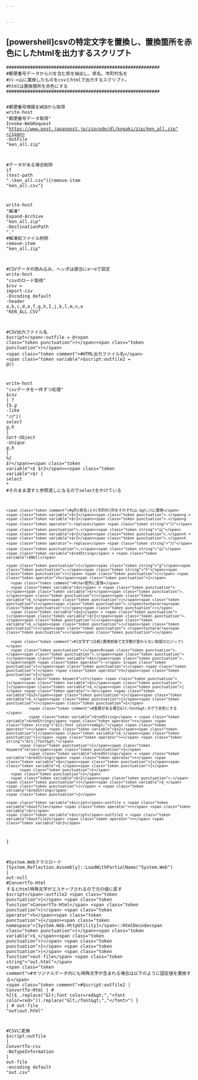 ```yaml
---


---
```


<h2 id="powershellcsvの特定文字を置換し、置換箇所を赤色にしたhtmlを出力するスクリプト">[powershell]csvの特定文字を置換し、置換箇所を赤色にしたhtmlを出力するスクリプト</h2>
<pre class=" language-powershell"><code class="prism  language-powershell"><span class="token comment">##########################################################</span>
<span class="token comment">#郵便番号データから川を含む県を抽出し、県名、市町村名を</span>
<span class="token comment">#川-&gt;山に置換したものをcsvとhtmlで出力するスクリプト。</span>
<span class="token comment">#htmlは置換箇所を赤色にする</span>
<span class="token comment">##########################################################</span>

<span class="token comment">#郵便番号情報をWEBから取得</span>
<span class="token function">write-host</span> <span class="token string">"郵便番号データ取得"</span>
<span class="token function">Invoke-WebRequest</span> <span class="token string">"https://www.post.japanpost.jp/zipcode/dl/kogaki/zip/ken_all.zip"</span> <span class="token operator">-</span>OutFile <span class="token string">"ken_all.zip"</span>

<span class="token comment">#データがある場合削除</span>
<span class="token keyword">if</span> <span class="token punctuation">(</span><span class="token function">test-path</span> <span class="token string">".\ken_all.csv"</span><span class="token punctuation">)</span><span class="token punctuation">{</span><span class="token function">remove-item</span> <span class="token string">"ken_all.csv"</span><span class="token punctuation">}</span>

<span class="token function">write-host</span> <span class="token string">"解凍"</span>
Expand<span class="token operator">-</span>Archive <span class="token string">"ken_all.zip"</span> <span class="token operator">-</span>DestinationPath <span class="token string">".\"</span>
<span class="token comment">#解凍前ファイル削除</span>
<span class="token function">remove-item</span>  <span class="token string">"ken_all.zip"</span>

<span class="token comment">#CSVデータの読み込み、ヘッダは適当にa～oで設定</span>
<span class="token function">write-host</span> <span class="token string">"csvのロード取得"</span>
<span class="token variable">$csv</span> = <span class="token function">import-csv</span> <span class="token operator">-</span>Encoding default <span class="token operator">-</span>header a<span class="token punctuation">,</span>b<span class="token punctuation">,</span>c<span class="token punctuation">,</span>d<span class="token punctuation">,</span>e<span class="token punctuation">,</span>f<span class="token punctuation">,</span>g<span class="token punctuation">,</span>h<span class="token punctuation">,</span>I<span class="token punctuation">,</span>j<span class="token punctuation">,</span>k<span class="token punctuation">,</span>l<span class="token punctuation">,</span>m<span class="token punctuation">,</span>n<span class="token punctuation">,</span>o <span class="token string">"KEN_ALL.CSV"</span> 

<span class="token comment">#CSV出力ファイル名</span>
<span class="token variable">$script</span>:outfile = @<span class="token punctuation">(</span><span class="token punctuation">)</span>
<span class="token comment">#HTML出力ファイル名</span>
<span class="token variable">$script</span>:outfile2 = @<span class="token punctuation">(</span><span class="token punctuation">)</span>

<span class="token function">write-host</span> <span class="token string">"csvデータを一件ずつ処理"</span>
<span class="token variable">$csv</span> <span class="token punctuation">|</span> ? <span class="token punctuation">{</span><span class="token variable">$_</span><span class="token punctuation">.</span>g <span class="token operator">-like</span> <span class="token string">"*川*"</span><span class="token punctuation">}</span><span class="token punctuation">|</span> <span class="token function">select</span> g<span class="token punctuation">,</span>h <span class="token punctuation">|</span>  <span class="token function">Sort-Object</span> <span class="token operator">-</span>Unique g<span class="token punctuation">,</span>h <span class="token punctuation">|</span> <span class="token operator">%</span><span class="token punctuation">{</span>
    <span class="token variable">$r</span>=<span class="token variable">$_</span>
    <span class="token variable">$r2</span>=<span class="token variable">$r</span> <span class="token punctuation">|</span> <span class="token function">select</span> <span class="token operator">*</span>  <span class="token comment">#そのまま渡すと参照渡しになるのでselectをかけている</span>

    <span class="token comment">#g列(県名)とh(市町村)列をそれぞれ山-&gt;川に置換</span>
    <span class="token variable">$r2</span><span class="token punctuation">.</span>g = <span class="token variable">$r2</span><span class="token punctuation">.</span>g <span class="token operator">-replace</span> <span class="token string">"川"</span><span class="token punctuation">,</span><span class="token string">"山"</span>
    <span class="token variable">$r2</span><span class="token punctuation">.</span>h = <span class="token variable">$r2</span><span class="token punctuation">.</span>h <span class="token operator">-replace</span> <span class="token string">"川"</span><span class="token punctuation">,</span><span class="token string">"山"</span>
    <span class="token variable">$redString</span> = <span class="token variable">$NUll</span>

    <span class="token punctuation">(</span><span class="token string">"g"</span><span class="token punctuation">,</span><span class="token string">"h"</span><span class="token punctuation">)</span> <span class="token punctuation">|</span> <span class="token operator">%</span><span class="token punctuation">{</span>
      <span class="token comment">#char配列に変換</span>
      <span class="token variable">$s</span> = <span class="token punctuation">(</span><span class="token variable">$r</span><span class="token punctuation">.</span><span class="token punctuation">(</span><span class="token variable">$_</span><span class="token punctuation">)</span><span class="token punctuation">)</span><span class="token punctuation">.</span>tochararray<span class="token punctuation">(</span><span class="token punctuation">)</span>
      <span class="token variable">$s2</span> = <span class="token punctuation">(</span><span class="token variable">$r2</span><span class="token punctuation">.</span><span class="token punctuation">(</span><span class="token variable">$_</span><span class="token punctuation">)</span><span class="token punctuation">)</span><span class="token punctuation">.</span>tochararray<span class="token punctuation">(</span><span class="token punctuation">)</span>

      <span class="token comment">#1文字ずつ比較(置換前後で文字数が変わらない前提のロジック)</span>
      <span class="token punctuation">(</span>0<span class="token punctuation">.</span><span class="token punctuation">.</span><span class="token punctuation">(</span><span class="token variable">$s</span><span class="token punctuation">.</span>length <span class="token operator">-</span> 1<span class="token punctuation">)</span><span class="token punctuation">)</span> <span class="token punctuation">|</span> <span class="token operator">%</span><span class="token punctuation">{</span>
          <span class="token keyword">if</span> <span class="token punctuation">(</span><span class="token variable">$s</span><span class="token punctuation">[</span><span class="token variable">$_</span><span class="token punctuation">]</span> <span class="token operator">-ne</span> <span class="token variable">$s2</span><span class="token punctuation">[</span><span class="token variable">$_</span><span class="token punctuation">]</span><span class="token punctuation">)</span><span class="token punctuation">{</span>
              <span class="token comment">#差異がある場合&lt;font&gt;タグで赤色にする</span>
              <span class="token variable">$redString</span> = <span class="token variable">$redString</span> <span class="token operator">+</span> <span class="token string">"&lt;font color=red&gt;"</span> <span class="token operator">+</span> <span class="token variable">$s2</span><span class="token punctuation">[</span><span class="token variable">$_</span><span class="token punctuation">]</span> <span class="token operator">+</span> <span class="token string">"&lt;/font&gt;"</span>   
          <span class="token punctuation">}</span><span class="token keyword">else</span><span class="token punctuation">{</span>
              <span class="token variable">$redString</span> = <span class="token variable">$redString</span> <span class="token operator">+</span> <span class="token variable">$s</span><span class="token punctuation">[</span><span class="token variable">$_</span><span class="token punctuation">]</span>
          <span class="token punctuation">}</span>
      <span class="token punctuation">}</span>
      <span class="token variable">$r2</span><span class="token punctuation">.</span><span class="token punctuation">(</span><span class="token variable">$_</span><span class="token punctuation">)</span> = <span class="token variable">$redString</span>
    <span class="token punctuation">}</span>

    <span class="token variable">$script</span>:outfile = <span class="token variable">$outfile</span> <span class="token operator">+</span> <span class="token variable">$r</span>
    <span class="token variable">$script</span>:outfile2 = <span class="token variable">$outfile2</span> <span class="token operator">+</span> <span class="token variable">$r2</span>
<span class="token punctuation">}</span>

<span class="token comment">#System.Webクラスロード</span>
<span class="token namespace">[System.Reflection.Assembly]</span>::LoadWithPartialName<span class="token punctuation">(</span><span class="token string">"System.Web"</span><span class="token punctuation">)</span> <span class="token punctuation">|</span> <span class="token function">out-null</span>
<span class="token comment">#ConvertTo-Html するとhtml特殊文字がエスケープされるので元の値に戻す</span>
<span class="token variable">$script</span>:outfile2 <span class="token punctuation">|</span> <span class="token function">ConvertTo-Html</span> <span class="token punctuation">|</span> <span class="token operator">%</span><span class="token punctuation">{</span><span class="token namespace">[System.Web.HttpUtility]</span>::HtmlDecode<span class="token punctuation">(</span><span class="token variable">$_</span><span class="token punctuation">)</span> <span class="token punctuation">}</span> <span class="token punctuation">|</span> <span class="token function">out-file</span> <span class="token string">"out.html"</span>
<span class="token comment">#オリジナルデータ内にも特殊文字が含まれる場合は以下のように固定値を置換する</span>
<span class="token comment">#$script:outfile2 | ConvertTo-Html |</span>
<span class="token comment"># %{($_.replace("&amp;lt;font color=red&amp;gt;","&lt;font color=red&gt;")).replace("&amp;lt;/font&amp;gt;","&lt;/font&gt;") } |</span>
<span class="token comment">#  out-file "out\out.html"</span>

<span class="token comment">#CSVに変換</span>
<span class="token variable">$script</span>:outfile <span class="token punctuation">|</span> <span class="token function">ConvertTo-csv</span> <span class="token operator">-</span>NoTypeInformation <span class="token punctuation">|</span> <span class="token function">out-file</span> <span class="token operator">-</span>encoding default <span class="token string">"out.csv"</span>

</code></pre>

